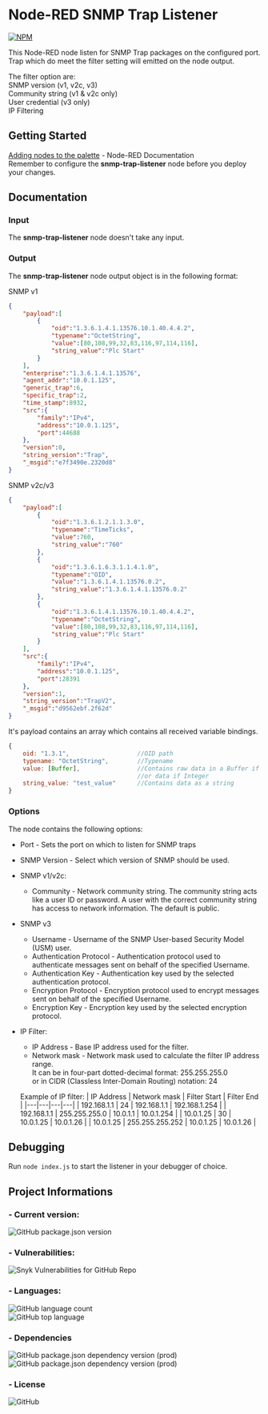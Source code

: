 Node-RED SNMP Trap Listener
===========================

[![NPM](https://nodei.co/npm/node-red-contrib-snmp-trap-listener.png)](https://nodei.co/npm/node-red-contrib-snmp-trap-listener/)

This Node-RED node listen for SNMP Trap packages on the configured port.  
Trap which do meet the filter setting will emitted on the node output.

The filter option are:  
SNMP version (v1, v2c, v3)  
Community string (v1 & v2c only)  
User credential (v3 only)  
IP Filtering  

Getting Started
---------------
[Adding nodes to the palette](https://nodered.org/docs/user-guide/runtime/adding-nodes) - Node-RED Documentation  
Remember to configure the **snmp-trap-listener** node before you deploy your changes.

Documentation
-------------
### Input
The **snmp-trap-listener** node doesn't take any input.

### Output
The **snmp-trap-listener** node output object is in the following format:

SNMP v1
```json
{
	"payload":[
		{
			"oid":"1.3.6.1.4.1.13576.10.1.40.4.4.2",
			"typename":"OctetString",
			"value":[80,108,99,32,83,116,97,114,116],
			"string_value":"Plc Start"
		}
	],
	"enterprise":"1.3.6.1.4.1.13576",
	"agent_addr":"10.0.1.125",
	"generic_trap":6,
	"specific_trap":2,
	"time_stamp":8932,
	"src":{
		"family":"IPv4",
		"address":"10.0.1.125",
		"port":44688
	},
	"version":0,
	"string_version":"Trap",
	"_msgid":"e7f3490e.2320d8"
}
```

SNMP v2c/v3
```json
{
	"payload":[
		{
			"oid":"1.3.6.1.2.1.1.3.0",
			"typename":"TimeTicks",
			"value":760,
			"string_value":"760"
		},
		{
			"oid":"1.3.6.1.6.3.1.1.4.1.0",
			"typename":"OID",
			"value":"1.3.6.1.4.1.13576.0.2",
			"string_value":"1.3.6.1.4.1.13576.0.2"
		},
		{
			"oid":"1.3.6.1.4.1.13576.10.1.40.4.4.2",
			"typename":"OctetString",
			"value":[80,108,99,32,83,116,97,114,116],
			"string_value":"Plc Start"
		}
	],
	"src":{
		"family":"IPv4",
		"address":"10.0.1.125",
		"port":28391
	},
	"version":1,
	"string_version":"TrapV2",
	"_msgid":"d9562ebf.2f62d"
}
```

It's payload contains an array which contains all received variable bindings.

```javascript
{
    oid: "1.3.1",                   //OID path
    typename: "OctetString",        //Typename
    value: [Buffer],                //Contains raw data in a Buffer if String
                                    //or data if Integer
    string_value: "test_value"      //Contains data as a string
}
```

### Options
The node contains the following options:
- Port - Sets the port on which to listen for SNMP traps
- SNMP Version - Select which version of SNMP should be used.
- SNMP v1/v2c:
  - Community - Network community string. The community string acts like a user ID or password. A user with the correct community string has access to network information. The default is public.
- SNMP v3
  - Username - Username of the SNMP User-based Security Model (USM) user.
  - Authentication Protocol - Authentication protocol used to authenticate messages sent on behalf of the specified Username.
  - Authentication Key - Authentication key used by the selected authentication protocol.
  - Encryption Protocol - Encryption protocol used to encrypt messages sent on behalf of the specified Username.
  - Encryption Key - Encryption key used by the selected encryption protocol.
- IP Filter:
  - IP Address - Base IP address used for the filter.
  - Network mask - Network mask used to calculate the filter IP address range.  
   It can be in four-part dotted-decimal format: 255.255.255.0  
   or in CIDR (Classless Inter-Domain Routing) notation: 24  

  Example of IP filter:
  | IP Address | Network mask | Filter Start | Filter End |
  |---|---|---|---|
  | 192.168.1.1 | 24 | 192.168.1.1 | 192.168.1.254 |
  | 192.168.1.1 | 255.255.255.0 | 10.0.1.1 | 10.0.1.254 |
  | 10.0.1.25 | 30 | 10.0.1.25 | 10.0.1.26 |
  | 10.0.1.25 | 255.255.255.252 | 10.0.1.25 | 10.0.1.26 |

Debugging
---------
Run `node index.js` to start the listener in your debugger of choice.

Project Informations
--------------------

### - Current version:
![GitHub package.json version](https://img.shields.io/github/package-json/v/ItsEcholot/node-red-contrib-snmp-trap-listener)

### - Vulnerabilities:
![Snyk Vulnerabilities for GitHub Repo](https://img.shields.io/snyk/vulnerabilities/github/ItsEcholot/node-red-contrib-snmp-trap-listener)

### - Languages:
![GitHub language count](https://img.shields.io/github/languages/count/ItsEcholot/node-red-contrib-snmp-trap-listener)  
![GitHub top language](https://img.shields.io/github/languages/top/ItsEcholot/node-red-contrib-snmp-trap-listener)

### - Dependencies
![GitHub package.json dependency version (prod)](https://img.shields.io/github/package-json/dependency-version/ItsEcholot/node-red-contrib-snmp-trap-listener/net-snmp)  
![GitHub package.json dependency version (prod)](https://img.shields.io/github/package-json/dependency-version/ItsEcholot/node-red-contrib-snmp-trap-listener/moment)

### - License
![GitHub](https://img.shields.io/github/license/ItsEcholot/node-red-contrib-snmp-trap-listener)